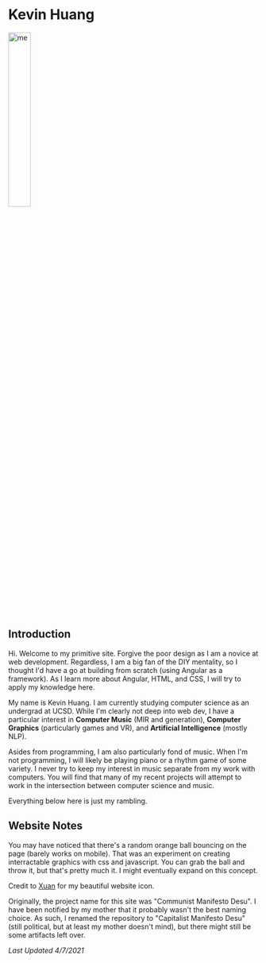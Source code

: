 # Kevin Huang

<img src="assets/images/portrait.png" alt="me" width="30%" height="YYY" class="center"/>

## Introduction

Hi. Welcome to my primitive site. Forgive the poor design as I am a novice at web development. Regardless, I am a big fan of the DIY mentality, so I thought I'd have a go at building from scratch (using Angular as a framework). As I learn more about Angular, HTML, and CSS, I will try to apply my knowledge here.

My name is Kevin Huang. I am currently studying computer science as an undergrad at UCSD. While I'm clearly not deep into web dev, I have a particular interest in **Computer Music** (MIR and generation), **Computer Graphics** (particularly games and VR), and **Artificial Intelligence** (mostly NLP).

Asides from programming, I am also particularly fond of music. When I'm not programming, I will likely be playing piano or a rhythm game of some variety. I never try to keep my interest in music separate from my work with computers. You will find that many of my recent projects will attempt to work in the intersection between computer science and music.


Everything below here is just my rambling.


## Website Notes

You may have noticed that there's a random orange ball bouncing on the page (barely works on mobile). That was an experiment on creating interractable graphics with css and javascript. You can grab the ball and throw it, but that's pretty much it. I might eventually expand on this concept.

Credit to [Xuan](https://www.instagram.com/hua.ruoxuan/?hl=en) for my beautiful website icon.

Originally, the project name for this site was "Communist Manifesto Desu". I have been notified by my mother that it probably wasn't the best naming choice. As such, I renamed the repository to "Capitalist Manifesto Desu" (still political, but at least my mother doesn't mind), but there might still be some artifacts left over.

*Last Updated 4/7/2021*